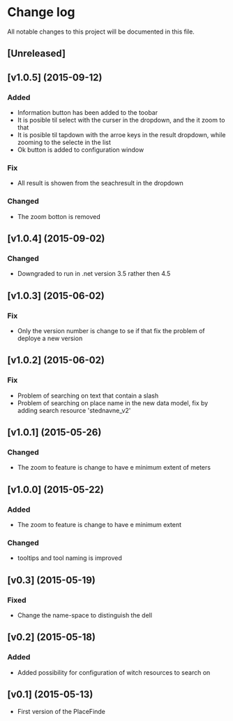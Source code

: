 # Change log
All notable changes to this project will be documented in this file.

## [Unreleased]

## [v1.0.5] (2015-09-12)
### Added
- Information button has been added to the toobar
- It is posible til select with the curser in the dropdown, and the it zoom to that
- It is posible til tapdown with the arroe keys in the result dropdown, while zooming to the selecte in the list
- Ok button is added to configuration window

### Fix
- All result is showen from the seachresult in the dropdown

### Changed
- The zoom botton is removed

## [v1.0.4] (2015-09-02)
### Changed
- Downgraded to run in .net version 3.5 rather then 4.5


## [v1.0.3] (2015-06-02)
### Fix
- Only the version number is change to se if that fix the problem of deploye a new version 

## [v1.0.2] (2015-06-02)
### Fix
- Problem of searching on text that contain a slash
- Problem of searching on place name in the new data model, fix by adding search resource 'stednavne_v2'

## [v1.0.1] (2015-05-26)
### Changed
- The zoom to feature is change to have e minimum extent of meters

## [v1.0.0] (2015-05-22)
### Added
- The zoom to feature is change to have e minimum extent

### Changed
- tooltips and tool naming is improved

## [v0.3] (2015-05-19)
### Fixed
- Change the name-space to distinguish the dell

## [v0.2] (2015-05-18)
### Added
- Added possibility for configuration of witch resources to search on

## [v0.1] (2015-05-13)
- First version of the PlaceFinde